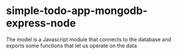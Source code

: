 # simple-todo-app-mongodb-express-node
 The model is a Javascript module that connects to the database and exports some functions that let us operate on the data
